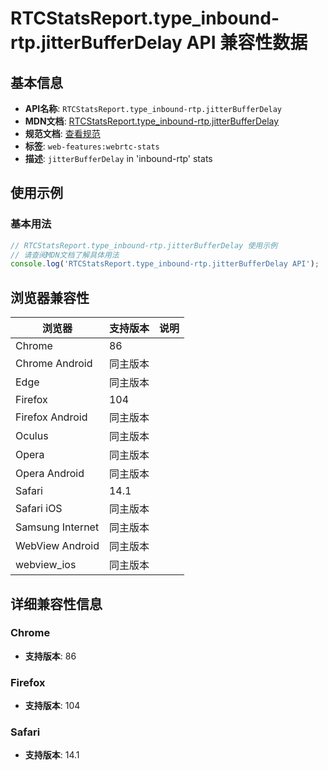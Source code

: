 # RTCStatsReport.type_inbound-rtp.jitterBufferDelay API 兼容性数据

## 基本信息

- **API名称**: `RTCStatsReport.type_inbound-rtp.jitterBufferDelay`
- **MDN文档**: [RTCStatsReport.type_inbound-rtp.jitterBufferDelay](https://developer.mozilla.org/docs/Web/API/RTCInboundRtpStreamStats/jitterBufferDelay)
- **规范文档**: [查看规范](https://w3c.github.io/webrtc-stats/#dom-rtcinboundrtpstreamstats-jitterbufferdelay)
- **标签**: `web-features:webrtc-stats`
- **描述**: `jitterBufferDelay` in 'inbound-rtp' stats

## 使用示例

### 基本用法

```javascript
// RTCStatsReport.type_inbound-rtp.jitterBufferDelay 使用示例
// 请查阅MDN文档了解具体用法
console.log('RTCStatsReport.type_inbound-rtp.jitterBufferDelay API');
```

## 浏览器兼容性

| 浏览器 | 支持版本 | 说明 |
|--------|----------|------|
| Chrome | 86 |  |
| Chrome Android | 同主版本 |  |
| Edge | 同主版本 |  |
| Firefox | 104 |  |
| Firefox Android | 同主版本 |  |
| Oculus | 同主版本 |  |
| Opera | 同主版本 |  |
| Opera Android | 同主版本 |  |
| Safari | 14.1 |  |
| Safari iOS | 同主版本 |  |
| Samsung Internet | 同主版本 |  |
| WebView Android | 同主版本 |  |
| webview_ios | 同主版本 |  |

## 详细兼容性信息

### Chrome

- **支持版本**: 86

### Firefox

- **支持版本**: 104

### Safari

- **支持版本**: 14.1

